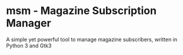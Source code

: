 msm - Magazine Subscription Manager
===

A simple yet powerful tool to manage magazine subscribers, written in Python 3 and Gtk3
